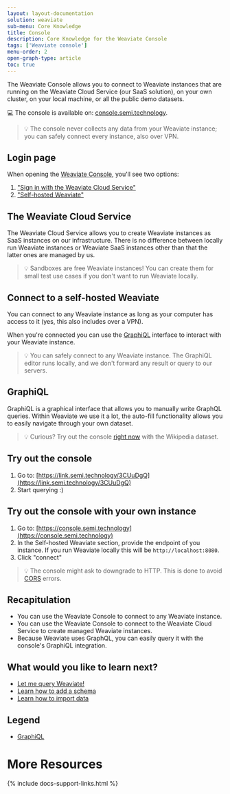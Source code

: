 ```yaml
---
layout: layout-documentation
solution: weaviate
sub-menu: Core Knowledge
title: Console
description: Core Knowledge for the Weaviate Console
tags: ['Weaviate console']
menu-order: 2
open-graph-type: article
toc: true
---
```


The Weaviate Console allows you to connect to Weaviate instances that are running on the Weaviate Cloud Service (our SaaS solution), on your own cluster, on your local machine, or all the public demo datasets.

💻 The console is available on: [console.semi.technology](https://console.semi.technology).

> 💡 The console never collects any data from your Weaviate instance; you can safely connect every instance, also over VPN.

## Login page

When opening the [Weaviate Console](https://console.semi.technology), you'll see two options:

1. ["Sign in with the Weaviate Cloud Service"](#the-weaviate-cloud-service)
2. ["Self-hosted Weaviate"](#connect-to-a-self-hosted-weaviate)

## The Weaviate Cloud Service

The Weaviate Cloud Service allows you to create Weaviate instances as SaaS instances on our infrastructure. There is no difference between locally run Weaviate instances or Weaviate SaaS instances other than that the latter ones are managed by us.

> 💡 Sandboxes are free Weaviate instances! You can create them for small test use cases if you don't want to run Weaviate locally.

## Connect to a self-hosted Weaviate

You can connect to any Weaviate instance as long as your computer has access to it (yes, this also includes over a VPN).

When you're connected you can use the [GraphiQL](#graphiql) interface to interact with your Weaviate instance.

> 💡 You can safely connect to any Weaviate instance. The GraphiQL editor runs locally, and we don't forward any result or query to our servers.

## GraphiQL

GraphiQL is a graphical interface that allows you to manually write GraphQL queries. Within Weaviate we use it a lot, the auto-fill functionality allows you to easily navigate through your own dataset.

> 💡 Curious? Try out the console [right now](https://link.semi.technology/3J8aB73) with the Wikipedia dataset.

## Try out the console

1. Go to: [https://link.semi.technology/3CUuDgQ](https://link.semi.technology/3CUuDgQ)
2. Start querying :)

## Try out the console with your own instance

1. Go to: [https://console.semi.technology](https://console.semi.technology)
2. In the Self-hosted Weaviate section, provide the endpoint of you instance. If you run Weaviate locally this will be `http://localhost:8080`.
3. Click "connect"

> 💡 The console might ask to downgrade to HTTP. This is done to avoid [CORS](https://developer.mozilla.org/en-US/docs/Web/HTTP/CORS) errors.

## Recapitulation

* You can use the Weaviate Console to connect to any Weaviate instance.
* You can use the Weaviate Console to connect to the Weaviate Cloud Service to create managed Weaviate instances.
* Because Weaviate uses GraphQL, you can easily query it with the console's GraphiQL integration.

## What would you like to learn next?

* [Let me query Weaviate!](./query.html)
* [Learn how to add a schema](./schema.html)
* [Learn how to import data](./import.html)

## Legend

* [GraphiQL](https://github.com/graphql/graphiql)

# More Resources

{% include docs-support-links.html %}
